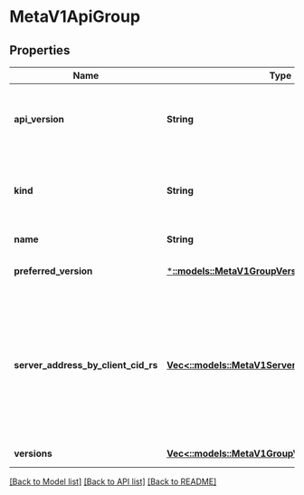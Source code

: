 # MetaV1ApiGroup

## Properties
Name | Type | Description | Notes
------------ | ------------- | ------------- | -------------
**api_version** | **String** | APIVersion defines the versioned schema of this representation of an object. Servers should convert recognized schemas to the latest internal value, and may reject unrecognized values. More info: https://git.k8s.io/community/contributors/devel/api-conventions.md#resources | [optional] [default to null]
**kind** | **String** | Kind is a string value representing the REST resource this object represents. Servers may infer this from the endpoint the client submits requests to. Cannot be updated. In CamelCase. More info: https://git.k8s.io/community/contributors/devel/api-conventions.md#types-kinds | [optional] [default to null]
**name** | **String** | name is the name of the group. | [default to null]
**preferred_version** | [***::models::MetaV1GroupVersionForDiscovery**](io.k8s.apimachinery.pkg.apis.meta.v1.GroupVersionForDiscovery.md) | preferredVersion is the version preferred by the API server, which probably is the storage version. | [optional] [default to null]
**server_address_by_client_cid_rs** | [**Vec<::models::MetaV1ServerAddressByClientCidr>**](io.k8s.apimachinery.pkg.apis.meta.v1.ServerAddressByClientCIDR.md) | a map of client CIDR to server address that is serving this group. This is to help clients reach servers in the most network-efficient way possible. Clients can use the appropriate server address as per the CIDR that they match. In case of multiple matches, clients should use the longest matching CIDR. The server returns only those CIDRs that it thinks that the client can match. For example: the master will return an internal IP CIDR only, if the client reaches the server using an internal IP. Server looks at X-Forwarded-For header or X-Real-Ip header or request.RemoteAddr (in that order) to get the client IP. | [default to null]
**versions** | [**Vec<::models::MetaV1GroupVersionForDiscovery>**](io.k8s.apimachinery.pkg.apis.meta.v1.GroupVersionForDiscovery.md) | versions are the versions supported in this group. | [default to null]

[[Back to Model list]](../README.md#documentation-for-models) [[Back to API list]](../README.md#documentation-for-api-endpoints) [[Back to README]](../README.md)


